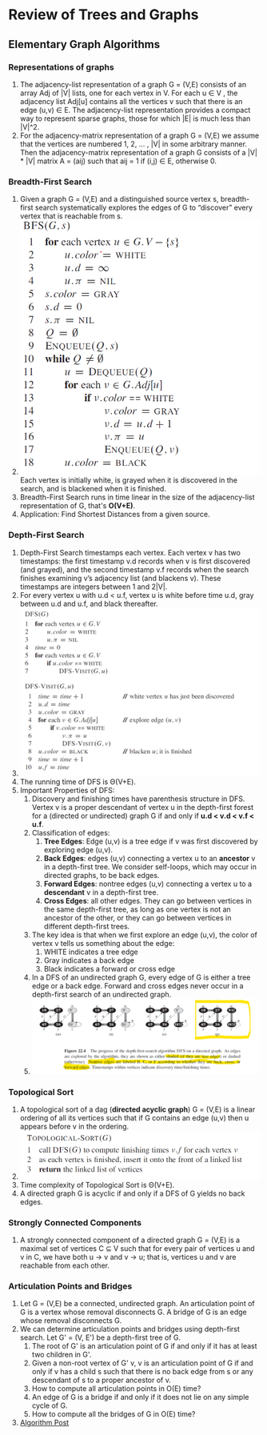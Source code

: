 # Review of Trees and Graphs

## Elementary Graph Algorithms

### Representations of graphs
1. The adjacency-list representation of a graph G = (V,E) consists of an array Adj of |V| lists, one for each vertex in V. For each u ∈ V , the adjacency list Adj[u] contains all the vertices v such that there is an edge (u,v) ∈ E. The adjacency-list representation provides a compact way to represent sparse graphs, those for which |E| is much less than |V|^2. 
2. For the adjacency-matrix representation of a graph G = (V,E) we assume that the vertices are numbered 1, 2, ... , |V| in some arbitrary manner. Then the adjacency-matrix representation of a graph G consists of a |V| * |V| matrix A = (aij) such that aij = 1 if (i,j) ∈ E, otherwise 0. 

### Breadth-First Search
1. Given a graph G = (V,E) and a distinguished source vertex s, breadth-first search systematically explores the edges of G to “discover” every vertex that is reachable from s.
2. ![BFS Algorithm](./images/BFS.png) 
Each vertex is initially white, is grayed when it is discovered in the search, and is blackened when it is finished.
3. Breadth-First Search runs in time linear in the size of the adjacency-list representation of G, that's **O(V+E)**.
4. Application: Find Shortest Distances from a given source.

### Depth-First Search
1. Depth-First Search timestamps each vertex. Each vertex v has two timestamps: the first timestamp v.d records when v is first discovered (and grayed), and the second timestamp v.f records when the search finishes examining v’s adjacency list (and blackens v). These timestamps are integers between 1 and 2|V|.
2. For every vertex u with u.d < u.f, vertex u is white before time u.d, gray between u.d and u.f, and black thereafter.
3. ![DFS Algorithm](./images/DFS.PNG)
4. The running time of DFS is Θ(V+E).   
5. Important Properties of DFS:
    1. Discovery and finishing times have parenthesis structure in DFS. Vertex v is a proper descendant of vertex u in the depth-first forest for a (directed or undirected) graph G if and only if **u.d < v.d < v.f < u.f**.
    2. Classification of edges:
        1. **Tree Edges**: Edge (u,v) is a tree edge if v was first discovered by exploring edge (u,v).
        2. **Back Edges**: edges (u,v) connecting a vertex u to an **ancestor** v in a depth-first tree. We consider self-loops, which may occur in directed graphs, to be back edges. 
        3. **Forward Edges**: nontree edges (u,v) connecting a vertex u to a **descendant** v in a depth-first tree.
        4. **Cross Edges**: all other edges. They can go between vertices in the same depth-first tree, as long as one vertex is not an ancestor of the other, or they can go between vertices in different depth-first trees.
    3. The key idea is that when we first explore an edge (u,v), the color of vertex v tells us something about the edge:
        1. WHITE indicates a tree edge
        2. Gray indicates a back edge
        3. Black indicates a forward or cross edge 
    4. In a DFS of an undirected graph G, every edge of G is either a tree edge or a back edge. Forward and cross edges never occur in a depth-first search of an undirected graph.     
    5. ![Edge Classifications](./images/Edges_Classification.png)



### Topological Sort
1. A topological sort of a dag (**directed acyclic graph**) G = (V,E) is a linear ordering of all its vertices such that if G contains an edge (u,v) then u appears before v in the ordering.
2. ![Topological Sort](./images/Topological_Sort.png)
3. Time complexity of Topological Sort is Θ(V+E). 
4. A directed graph G is acyclic if and only if a DFS of G yields no back edges.

### Strongly Connected Components
1. A strongly connected component of a directed graph G = (V,E) is a maximal set of vertices C ⊆ V such that for every pair of vertices u and v in C, we have both u -> v and v -> u; that is, vertices u and v are reachable from each other.

### Articulation Points and Bridges
1. Let G = (V,E) be a connected, undirected graph. An articulation point of G is a vertex whose removal disconnects G. A bridge of G is an edge whose removal disconnects G.
2. We can determine articulation points and bridges using depth-first search. Let G' = (V, E') be a depth-first tree of G.
    1. The root of G' is an articulation point of G if and only if it has at least two children in G'.
    2. Given a non-root vertex of G' v, v is an articulation point of G if and only if v has a child s such that there is no back edge from s or any descendant of s to a proper ancestor of v.
    3. How to compute all articulation points in O(E) time?
    4. An edge of G is a bridge if and only if it does not lie on any simple cycle of G.
    5. How to compute all the bridges of G in O(E) time?
3. [Algorithm Post](https://codeforces.com/blog/entry/71146)